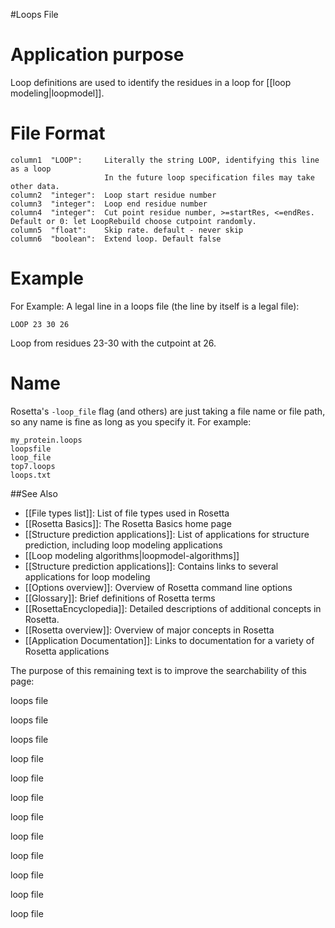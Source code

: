 #Loops File


Application purpose
===========================================

Loop definitions are used to identify the residues in a loop for [[loop modeling|loopmodel]].

File Format
======

```
column1  "LOOP":     Literally the string LOOP, identifying this line as a loop
                     In the future loop specification files may take other data.
column2  "integer":  Loop start residue number
column3  "integer":  Loop end residue number
column4  "integer":  Cut point residue number, >=startRes, <=endRes. Default or 0: let LoopRebuild choose cutpoint randomly.
column5  "float":    Skip rate. default - never skip
column6  "boolean":  Extend loop. Default false
```

Example
=======

For Example: A legal line in a loops file (the line by itself is a legal file):

```
LOOP 23 30 26
```
Loop from residues 23-30 with the cutpoint at 26.

Name
====

Rosetta's `-loop_file` flag (and others) are just taking a file name or file path, so any name is fine as long as you specify it.  For example:

```
my_protein.loops 
loopsfile
loop_file
top7.loops
loops.txt
```


##See Also

* [[File types list]]: List of file types used in Rosetta
* [[Rosetta Basics]]: The Rosetta Basics home page
* [[Structure prediction applications]]: List of applications for structure prediction, including loop modeling applications
* [[Loop modeling algorithms|loopmodel-algorithms]]
* [[Structure prediction applications]]: Contains links to several applications for loop modeling
* [[Options overview]]: Overview of Rosetta command line options
* [[Glossary]]: Brief definitions of Rosetta terms
* [[RosettaEncyclopedia]]: Detailed descriptions of additional concepts in Rosetta.
* [[Rosetta overview]]: Overview of major concepts in Rosetta
* [[Application Documentation]]: Links to documentation for a variety of Rosetta applications

The purpose of this remaining text is to improve the searchability of this page: 

loops file 

loops file 

loops file 

loop file 

loop file 

loop file

loop file 

loop file 

loop file

loop file 

loop file 

loop file